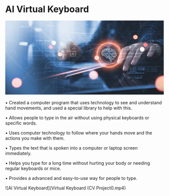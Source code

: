 # AI Virtual Keyboard

![AI Virtual Keyboard](banner.jpg)

•	Created a computer program that uses technology to see and understand hand movements, and used a special library to help with this.

•	Allows people to type in the air without using physical keyboards or specific words.

•	Uses computer technology to follow where your hands move and the actions you make with them.

•	Types the text that is spoken into a computer or laptop screen immediately.

•	Helps you type for a long time without hurting your body or needing regular keyboards or mice.

•	Provides a advanced and easy-to-use way for people to type.


![AI Virtual Keyboard](Virtual Keyboard (CV Project0.mp4)
